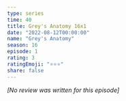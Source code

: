 ```yaml
---
type: series
time: 40
title: Grey's Anatomy 16x1
date: "2022-08-12T00:00:00"
name: "Grey's Anatomy"
season: 16
episode: 1
rating: 3
ratingEmoji: "⭐️⭐️⭐️"
share: false
---
```


_[No review was written for this episode]_

